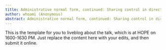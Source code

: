 ```yaml
---
title: Administrative normal form, continued: Sharing control in direct style
author: whoami (Anonymous)
abstract: Administrative normal form, continued: Sharing control in direct style
---
```


This is the template for you to liveblog about the talk,
which is at HOPE on 1600-1630 PM.  Just replace the content here
with your edits, and then submit it online.
